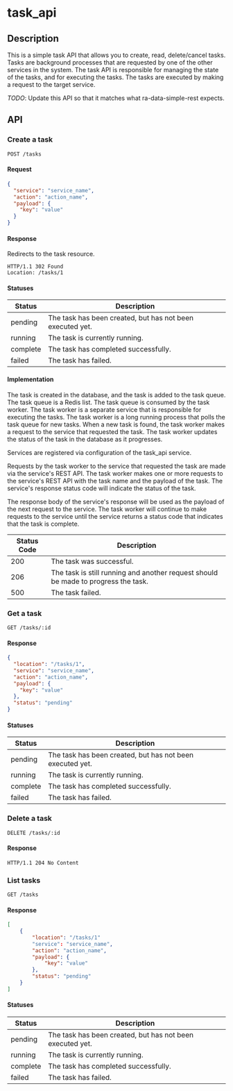 # task_api

## Description

This is a simple task API that allows you to create, read, delete/cancel tasks. Tasks are background
processes that are requested by one of the other services in the system. The task API is responsible for
managing the state of the tasks, and for executing the tasks. The tasks are executed by making a request
to the target service.

_TODO_: Update this API so that it matches what ra-data-simple-rest expects.

## API

### Create a task

```
POST /tasks
```

#### Request

```json
{
  "service": "service_name",
  "action": "action_name",
  "payload": {
    "key": "value"
  }
}
```

#### Response

Redirects to the task resource.

```http
HTTP/1.1 302 Found
Location: /tasks/1
```

#### Statuses

| Status   | Description                                               |
| -------- | --------------------------------------------------------- |
| pending  | The task has been created, but has not been executed yet. |
| running  | The task is currently running.                            |
| complete | The task has completed successfully.                      |
| failed   | The task has failed.                                      |

#### Implementation

The task is created in the database, and the task is added to the task queue. The task queue is a
Redis list. The task queue is consumed by the task worker. The task worker is a separate service
that is responsible for executing the tasks. The task worker is a long running process that polls
the task queue for new tasks. When a new task is found, the task worker makes a request to the
service that requested the task. The task worker updates the status of the task in the database
as it progresses.

Services are registered via configuration of the task_api service.

Requests by the task worker to the service that requested the task are made via the service's
REST API. The task worker makes one or more requests to the service's REST API with the task name and the
payload of the task. The service's response status code will indicate the status of the task.

The response body of the service's response will be used as the payload of the next request to the
service. The task worker will continue to make requests to the service until the service returns
a status code that indicates that the task is complete.

| Status Code | Description                                                                        |
| ----------- | ---------------------------------------------------------------------------------- |
| 200         | The task was successful.                                                           |
| 206         | The task is still running and another request should be made to progress the task. |
| 500         | The task failed.                                                                   |

### Get a task

```
GET /tasks/:id
```

#### Response

```json
{
  "location": "/tasks/1",
  "service": "service_name",
  "action": "action_name",
  "payload": {
    "key": "value"
  },
  "status": "pending"
}
```

#### Statuses

| Status   | Description                                               |
| -------- | --------------------------------------------------------- |
| pending  | The task has been created, but has not been executed yet. |
| running  | The task is currently running.                            |
| complete | The task has completed successfully.                      |
| failed   | The task has failed.                                      |

### Delete a task

```
DELETE /tasks/:id
```

#### Response

```http
HTTP/1.1 204 No Content
```

### List tasks

```
GET /tasks
```

#### Response

```json
[
    {
        "location": "/tasks/1"
        "service": "service_name",
        "action": "action_name",
        "payload": {
            "key": "value"
        },
        "status": "pending"
    }
]
```

#### Statuses

| Status   | Description                                               |
| -------- | --------------------------------------------------------- |
| pending  | The task has been created, but has not been executed yet. |
| running  | The task is currently running.                            |
| complete | The task has completed successfully.                      |
| failed   | The task has failed.                                      |
